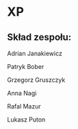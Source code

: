 # XP
## Skład zespołu:
Adrian Janakiewicz

Patryk Bober

Grzegorz Gruszczyk

Anna Nagi

Rafal Mazur

Lukasz Puton
